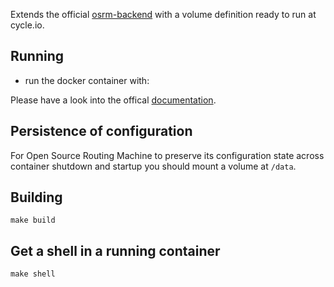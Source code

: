 Extends the official [osrm-backend](https://hub.docker.com/r/osrm/osrm-backend/) with a volume definition ready to run at cycle.io.

Running
-------

- run the docker container with:

Please have a look into the offical [documentation](https://hub.docker.com/r/osrm/osrm-backend/).

Persistence of configuration
----------------------------

For Open Source Routing Machine to preserve its configuration state across container shutdown and startup you should mount a volume at ```/data```.

Building
--------

```
make build
```

Get a shell in a running container
----------------------------------

```
make shell
```
